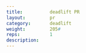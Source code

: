 ```yaml
---
title:			deadlift PR
layout: 		pr
category:		deadlift
weight: 		205#
reps:			1
description:
---
```

